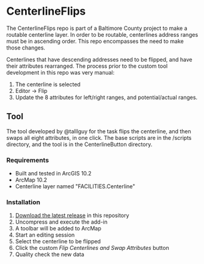 CenterlineFlips
===============

The CenterlineFlips repo is part of a Baltimore County project to make a routable centerline layer. In order to be routable, centerlines address ranges must be in ascending order. This repo encompasses the need to make those changes.

Centerlines that have descending addresses need to be flipped, and have their attributes rearranged. The process prior to the custom tool development in this repo was very manual:

1. The centerline is selected
2. Editor -> Flip
3. Update the 8 attributes for left/right ranges, and potential/actual ranges.

## Tool

The tool developed by @talllguy for the task flips the centerline, and then swaps all eight attributes, in one click. The base scripts are in the /scripts directory, and the tool is in the CenterlineButton directory.

### Requirements

- Built and tested in ArcGIS 10.2
- ArcMap 10.2
- Centerline layer named "FACILITIES.Centerline"

### Installation

1. [Download the latest release](https://github.com/baltimorecounty/CenterlineFlips/releases/latest) in this repository
2. Uncompress and execute the add-in
3. A toolbar will be added to ArcMap
4. Start an editing session
5. Select the centerline to be flipped
6. Click the custom *Flip Centerlines and Swap Attributes* button
7. Quality check the new data